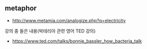 ## metaphor
- http://www.metamia.com/analogize.php?q=electricity

강의 중 들은 내용(박테리아 관련 영어 TED 강의)
- https://www.ted.com/talks/bonnie_bassler_how_bacteria_talk

